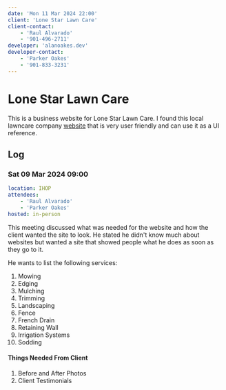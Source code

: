 ```yaml
---
date: 'Mon 11 Mar 2024 22:00'
client: 'Lone Star Lawn Care'
client-contact: 
    - 'Raul Alvarado'
    - '901-496-2711'
developer: 'alanoakes.dev'
developer-contact:
    - 'Parker Oakes'
    - '901-833-3231'
---
```


# Lone Star Lawn Care

This is a business website for Lone Star Lawn Care. I found this local
lawncare company [website](https://lawnlove.com/tennessee/memphis-lawn-care/cordova-lawn-care) that is very user friendly and can
use it as a UI reference.

## Log

### Sat 09 Mar 2024 09:00

```yaml
location: IHOP
attendees:
    - 'Raul Alvarado'
    - 'Parker Oakes'
hosted: in-person
```

This meeting discussed what was needed for the website and how the client
wanted the site to look. He stated he didn't know much about websites but
wanted a site that showed people what he does as soon as they go to it.

He wants to list the following services:

01. Mowing
02. Edging
03. Mulching
04. Trimming
05. Landscaping
06. Fence
07. French Drain
08. Retaining Wall
09. Irrigation Systems
10. Sodding

#### Things Needed From Client

1. Before and After Photos
2. Client Testimonials
